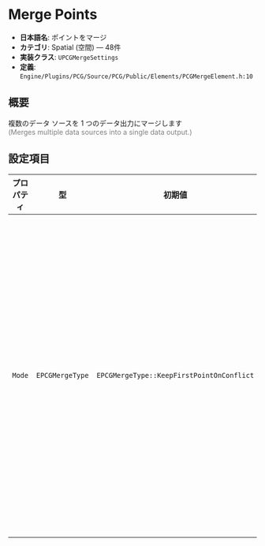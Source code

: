 # Merge Points

- **日本語名**: ポイントをマージ
- **カテゴリ**: Spatial (空間) — 48件
- **実装クラス**: `UPCGMergeSettings`
- **定義**: `Engine/Plugins/PCG/Source/PCG/Public/Elements/PCGMergeElement.h:10`

## 概要

複数のデータ ソースを 1 つのデータ出力にマージします<br><span style='color:gray'>(Merges multiple data sources into a single data output.)</span>

## 設定項目


| プロパティ | 型 | 初期値 | 説明 |
| --- | --- | --- | --- |
| `Mode` | `EPCGMergeType` | `EPCGMergeType::KeepFirstPointOnConflict` | 複数データをマージする際の重複解決方法。最初のポイントを優先するか、属性をブレンドするかなどを設定します。 |
